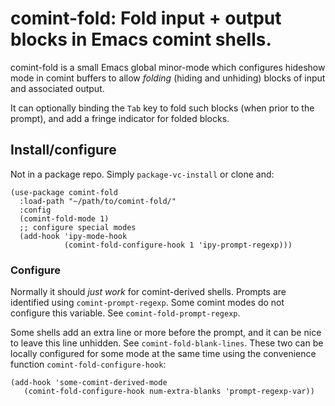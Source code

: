 # comint-fold: Fold input + output blocks in Emacs comint shells.

comint-fold is a small Emacs global minor-mode which configures hideshow mode in comint buffers to allow *folding* (hiding and unhiding) blocks of input and associated output. 

It can optionally binding the `Tab` key to fold such blocks (when prior to the prompt), and add a fringe indicator for folded blocks.

## Install/configure

Not in a package repo.  Simply `package-vc-install` or clone and:

```elisp
(use-package comint-fold
  :load-path "~/path/to/comint-fold/"
  :config
  (comint-fold-mode 1)
  ;; configure special modes 
  (add-hook 'ipy-mode-hook
            (comint-fold-configure-hook 1 'ipy-prompt-regexp)))
```

### Configure

Normally it should *just work* for comint-derived shells.  Prompts are identified using `comint-prompt-regexp`.  Some comint modes do not configure this variable.  See `comint-fold-prompt-regexp`. 

Some shells add an extra line or more before the prompt, and it can be nice to leave this line unhidden.  See `comint-fold-blank-lines`.  These two can be locally configured for some mode at the same time using the convenience function `comint-fold-configure-hook`:

```elisp
(add-hook 'some-comint-derived-mode 
   (comint-fold-configure-hook num-extra-blanks 'prompt-regexp-var))
```

